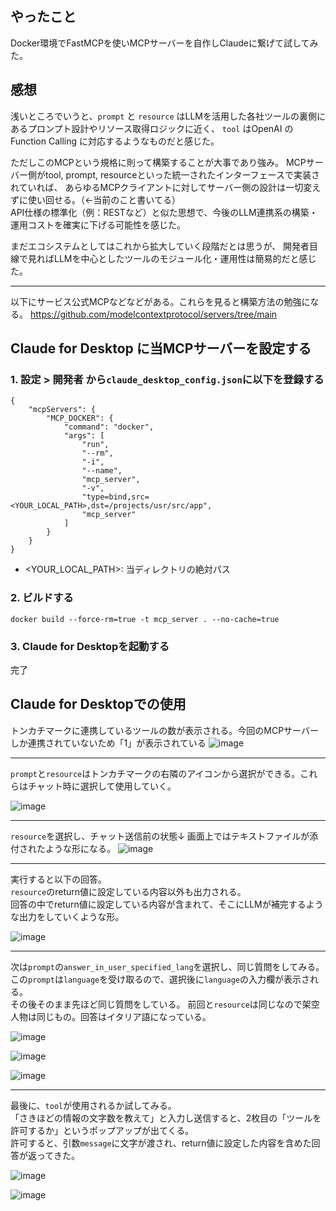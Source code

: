 ## やったこと

Docker環境でFastMCPを使いMCPサーバーを自作しClaudeに繋げて試してみた。

## 感想
浅いところでいうと、`prompt` と `resource` はLLMを活用した各社ツールの裏側にあるプロンプト設計やリソース取得ロジックに近く、
`tool` はOpenAI の Function Calling に対応するようなものだと感じた。

ただしこのMCPという規格に則って構築することが大事であり強み。
MCPサーバー側がtool, prompt, resourceといった統一されたインターフェースで実装されていれば、
あらゆるMCPクライアントに対してサーバー側の設計は一切変えずに使い回せる。（←当前のこと書いてる）  
API仕様の標準化（例：RESTなど）と似た思想で、今後のLLM連携系の構築・運用コストを確実に下げる可能性を感じた。

まだエコシステムとしてはこれから拡大していく段階だとは思うが、
開発者目線で見ればLLMを中心としたツールのモジュール化・運用性は簡易的だと感じた。

---

以下にサービス公式MCPなどなどがある。これらを見ると構築方法の勉強になる。
https://github.com/modelcontextprotocol/servers/tree/main


## Claude for Desktop に当MCPサーバーを設定する

### 1. 設定 > 開発者 から`claude_desktop_config.json`に以下を登録する

```
{
    "mcpServers": {
        "MCP_DOCKER": {
            "command": "docker",
            "args": [
                "run",
                "--rm",
                "-i",
                "--name",
                "mcp_server",
                "-v",
                "type=bind,src=<YOUR_LOCAL_PATH>,dst=/projects/usr/src/app",
                "mcp_server"
            ]
        }
    }
}
```

- <YOUR_LOCAL_PATH>: 当ディレクトリの絶対パス


### 2. ビルドする

```
docker build --force-rm=true -t mcp_server . --no-cache=true
```

### 3. Claude for Desktopを起動する

完了


## Claude for Desktopでの使用

トンカチマークに連携しているツールの数が表示される。今回のMCPサーバーしか連携されていないため「1」が表示されている
![image](https://github.com/user-attachments/assets/4c761443-0318-4f38-b37b-9341016f7eb8)


---

`prompt`と`resource`はトンカチマークの右隣のアイコンから選択ができる。これらはチャット時に選択して使用していく。

![image](https://github.com/user-attachments/assets/3fece53a-3fba-41e8-8c18-a19a902066f5)


---

`resource`を選択し、チャット送信前の状態↓
画面上ではテキストファイルが添付されたような形になる。
![image](https://github.com/user-attachments/assets/6c0c85e5-c574-4054-b0f0-68cab62cfc97)




---



実行すると以下の回答。  
`resource`のreturn値に設定している内容以外も出力される。  
回答の中でreturn値に設定している内容が含まれて、そこにLLMが補完するような出力をしていくような形。


![image](https://github.com/user-attachments/assets/d33f83b5-3aaf-4b46-bcb4-b5acb06a0109)




---


次は`prompt`の`answer_in_user_specified_lang`を選択し、同じ質問をしてみる。  
この`prompt`は`language`を受け取るので、選択後に`language`の入力欄が表示される。  
その後そのまま先ほど同じ質問をしている。
前回と`resource`は同じなので架空人物は同じもの。回答はイタリア語になっている。


![image](https://github.com/user-attachments/assets/5a93730e-2252-43c5-995f-0087402738c4)


![image](https://github.com/user-attachments/assets/bd1b98e9-879c-4385-9533-6e9a14a72caa)


![image](https://github.com/user-attachments/assets/a67605f4-4ec3-4840-b426-18f81ed6ec75)

---

最後に、`tool`が使用されるか試してみる。  
「さきほどの情報の文字数を教えて」と入力し送信すると、2枚目の「ツールを許可するか」というポップアップが出てくる。  
許可すると、引数`message`に文字が渡され、return値に設定した内容を含めた回答が返ってきた。

![image](https://github.com/user-attachments/assets/6ac43c58-018c-4425-8f4e-6c75cddd626b)

![image](https://github.com/user-attachments/assets/60939615-66e7-46c4-9902-2b726a0e7f3f)

